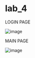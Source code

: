 # lab_4


LOGIN PAGE

![image](https://user-images.githubusercontent.com/70603493/162474435-cb756524-c414-4224-aca4-f14e117bf601.png)




MAIN PAGE

![image](https://user-images.githubusercontent.com/70603493/162474230-d539e47a-a9fe-44f7-a5c0-51f5f8f048ff.png)
